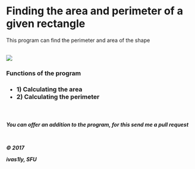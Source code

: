 <h1>Finding the area and perimeter of a given rectangle</h1>

<p>This program can find the perimeter and area of the shape</p>
<br>
<img src="http://biblo-ok.ru/dloc-ok/images/lines_1.gif"/> 
<br>
<h3>Functions of the program<h3>
<ul>
  <li>1) Calculating the area</li>
  <li>2) Calculating the perimeter</li>
</ul>
<br>
<h5> 
<p>You can offer an addition to the program, for this send me a pull request</p> <br>
<p>© 2017</p>
<p>ivas1ly, SFU</p>
</h5>
